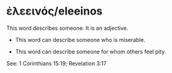 # ἐλεεινός/eleeinos
This word describes someone. It is an adjective.

* This word can describe someone who is miserable.

* This word can describe someone for whom others feel pity.

See: 1 Corinthians 15:19; Revelation 3:17
